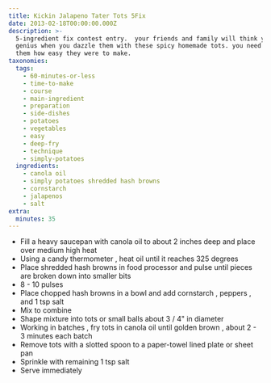 ```yaml
---
title: Kickin Jalapeno Tater Tots 5Fix
date: 2013-02-18T00:00:00.000Z
description: >-
  5-ingredient fix contest entry.  your friends and family will think you a
  genius when you dazzle them with these spicy homemade tots. you need not tell
  them how easy they were to make.
taxonomies:
  tags:
    - 60-minutes-or-less
    - time-to-make
    - course
    - main-ingredient
    - preparation
    - side-dishes
    - potatoes
    - vegetables
    - easy
    - deep-fry
    - technique
    - simply-potatoes
  ingredients:
    - canola oil
    - simply potatoes shredded hash browns
    - cornstarch
    - jalapenos
    - salt
extra:
  minutes: 35
---
```

 - Fill a heavy saucepan with canola oil to about 2 inches deep and place over medium high heat
 - Using a candy thermometer , heat oil until it reaches 325 degrees
 - Place shredded hash browns in food processor and pulse until pieces are broken down into smaller bits
 - 8 - 10 pulses
 - Place chopped hash browns in a bowl and add cornstarch , peppers , and 1 tsp salt
 - Mix to combine
 - Shape mixture into tots or small balls about 3 / 4" in diameter
 - Working in batches , fry tots in canola oil until golden brown , about 2 - 3 minutes each batch
 - Remove tots with a slotted spoon to a paper-towel lined plate or sheet pan
 - Sprinkle with remaining 1 tsp salt
 - Serve immediately

